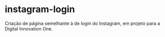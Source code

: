 # instagram-login
Criação de página semelhante à de login do Instagram, em projeto para a Digital Innovation One.
